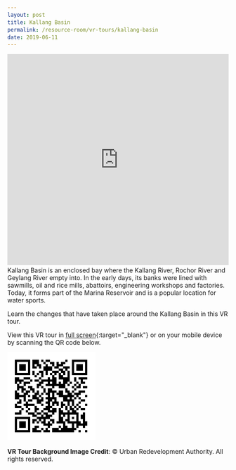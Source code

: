 ```yaml
---
layout: post
title: Kallang Basin
permalink: /resource-room/vr-tours/kallang-basin
date: 2019-06-11
---
```


<iframe width="100%" height="480px" src="https://poly.google.com/view/e1B6x8DtSt9/embed?chrome=min" frameborder="0" style="border:none;" allowvr="yes" allow="vr; xr; accelerometer; magnetometer; gyroscope; autoplay;" allowfullscreen mozallowfullscreen="true" webkitallowfullscreen="true" onmousewheel="" ></iframe>
Kallang Basin is an enclosed bay where the Kallang River, Rochor River and Geylang River empty into. In the early days, its banks were lined with sawmills, oil and rice mills, abattoirs, engineering workshops and factories. Today, it forms part of the Marina Reservoir and is a popular location for water sports.

Learn the changes that have taken place around the Kallang Basin in this VR tour.

View this VR tour in [full screen](https://poly.google.com/u/2/view/e1B6x8DtSt9){:target="_blank"} or on your mobile device by scanning the QR code below.

<img src="/images/qr-code-vr-kallang.png" alt="qr-code-vr-kallang" style="width:200px;" />

**VR Tour Background Image Credit**: © Urban Redevelopment Authority. All rights reserved.
